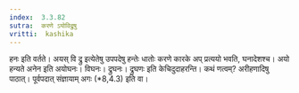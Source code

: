 ```yaml
---
index:  3.3.82
sutra:  करणे ऽयोविद्रुषु
vritti:  kashika 
---
```


हनः इति वर्तते। अयस् वि द्रु इत्येतेषु उपपदेषु हन्तेः धातोः करणे कारके अप् प्रत्ययो भवति, घनादेशश्च। अयो हन्यते अनेन इति अयोघनः। विघनः। द्रुघनः। द्रुघणः इति केचिदुदाहरन्ति। कथं णत्वम्? अरीहणादिषु पाठात्। पूर्वपदात् संज्ञायाम् अगः (*8,4.3) इति वा।

